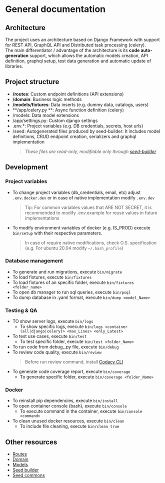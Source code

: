 # General documentation

## Architecture

The project uses an architecture based on Django Framework with support for REST API, GraphQL API and Distributed task processing (celery).
<br>
The main differentiator / advantage of the architecture is its **code auto-generation** support, which allows the automatic models creation, API definition, graphql setup, test data generation and automatic update of libraries.

## Project structure

-   **/routes**: Custom endpoint definitions (API extensions)
-   **/domain**: Business logic methods
-   **/models/fixtures**: Data inserts (e.g. dummy data, catalogs, users)
-   **/app/celery.py **: Async function definition (celery)
-   /models: Data model extensions
-   /app/settings.py: Custom django settings
-	.env.*: Project variables (e.g. DB credentials, secrets, host urls) 
-   /seed: Autogenerated files produced by seed-builder: It includes model definitions, CRUD endpoint creation, serializers and graphql implementation
    >   *These files are *read-only*, modifiable only through [seed-builder](110_seed_builder.md)*
    
## Development

### Project variables

- To change project variables (db_credentials, email, etc) adjust `.env.docker.dev` or in case of native implementation modify `.env.dev`
    >   Tip: For common variables values that ARE NOT SECRET, it is recommended to modify .env.example for reuse values in future implementations

- To modify environment variables of docker (e.g. IS_PROD) execute `bin/setup` with their respective parameters.
    >   In case of require native modifications, check O.S. specification (e.g. For ubuntu 20.04 modify `~/.bash_profile`)

### Database management

-   To generate and run migrations, execute `bin/migrate`
-   To load fixtures, execute `bin/fixtures`
   - To load fixtures of an specific folder, execute `bin/fixtures <folder_name>`
-   To open db manager to run sql queries, execute `bin/psql`
-   To dump database in .yaml format, execute `bin/dump <model_Name>`

### Testing & QA

-   TO show server logs, execute `bin/logs`
    - To show specific logs, execute `bin/logs <container (all|django|celery)> <max_Lines> <only_Latest>`
-   To test use cases, execute `bin/test`
    - To test specific folder, execute `bin/test <folder_Name>`
-   To run code from debug_.py file, execute `bin/debug`
-   To review code quality, execute `bin/review`
    >   Before run review command, install [Codacy CLI](https://github.com/codacy/codacy-analysis-cli)
-   To generate code coverage report, execute `bin/coverage`
    - To generate specific folder, execute `bin/coverage <folder_Name>`

### Docker

-   To reinstall pip dependencies, execute `bin/install`
-   To open container console (bash), execute `bin/console`
    -   To execute command in the container, execute `bin/console <command>`
-   To clean unused docker resources, execute `bin/clean`
    - To include file cleaning, execute `bin/clean true`

## Other resources

-   [Routes](020_routes.md)
-   [Domain](030_domain.md)
-   [Models](040_models.md)
-   [Seed builder](110_seed_builder.md)
-   [Seed commons](120_seed_commons.md)